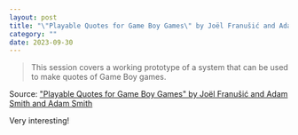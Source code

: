 ```yaml
---
layout: post
title: "\"Playable Quotes for Game Boy Games\" by Joël Franušić and Adam Smith and Adam Smith"
category: ""
date: 2023-09-30
---
```


> This session covers a working prototype of a system that can be used to make quotes of Game Boy games.

Source: ["Playable Quotes for Game Boy Games" by Joël Franušić and Adam Smith and Adam Smith](https://www.youtube.com/watch?v=z9JYOZWLMlo)

Very interesting!
